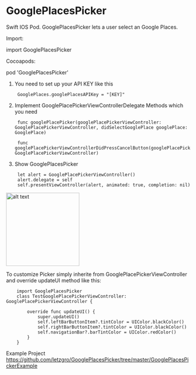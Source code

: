 # GooglePlacesPicker
Swift IOS Pod. GooglePlacesPicker lets a user select an Google Places.

Import:

import GooglePlacesPicker

Cocoapods:

pod 'GooglePlacesPicker'

1) You need to set up your API KEY like this 

        GooglePlaces.googlePlacesAPIKey = "[KEY]"

2) Implement GooglePlacePickerViewControllerDelegate Methods which you need

        func googlePlacePicker(googlePlacePickerViewController: GooglePlacePickerViewController, didSelectGooglePlace googlePlace: GooglePlace)
  
        func googlePlacePickerViewControllerDidPressCancelButton(googlePlacePickerViewController: GooglePlacePickerViewController)
    
3) Show GooglePlacesPicker

        let alert = GooglePlacePickerViewController()
        alert.delegate = self
        self.presentViewController(alert, animated: true, completion: nil)
        
<img src="https://raw.githubusercontent.com/letzgro/GooglePlacesPicker/master/GooglePlacesPickerExample.gif" alt="alt text" width= "200px" align="center">

To customize Picker simply inherite from GooglePlacePickerViewController and override updateUI method like this:

        import GooglePlacesPicker
        class TestGooglePlacePickerViewController: GooglePlacePickerViewController {
            
            override func updateUI() {
                super.updateUI()
                self.leftBarButtonItem?.tintColor = UIColor.blackColor()
                self.rightBarButtonItem?.tintColor = UIColor.blackColor()
                self.navigationBar?.barTintColor = UIColor.redColor()
            }
        }

Example Project https://github.com/letzgro/GooglePlacesPicker/tree/master/GooglePlacesPickerExample 


